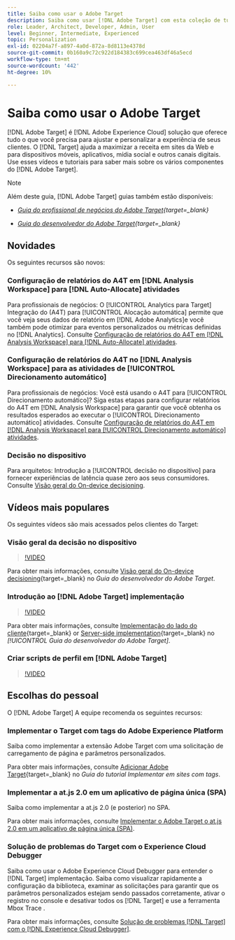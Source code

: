 ```yaml
---
title: Saiba como usar o Adobe Target
description: Saiba como usar [!DNL Adobe Target] com esta coleção de tutoriais e vídeos que abrangem todos os seus componentes.
role: Leader, Architect, Developer, Admin, User
level: Beginner, Intermediate, Experienced
topic: Personalization
exl-id: 02204a7f-a897-4a0d-872a-8d8113e4378d
source-git-commit: 0b160a9c72c922d184383c699cea463df46a5ecd
workflow-type: tm+mt
source-wordcount: '442'
ht-degree: 10%

---
```


# Saiba como usar o Adobe Target

[!DNL Adobe Target] é [!DNL Adobe Experience Cloud] solução que oferece tudo o que você precisa para ajustar e personalizar a experiência de seus clientes. O [!DNL Target] ajuda a maximizar a receita em sites da Web e para dispositivos móveis, aplicativos, mídia social e outros canais digitais. Use esses vídeos e tutoriais para saber mais sobre os vários componentes do [!DNL Adobe Target].

>[!NOTE]
>
>Além deste guia, [!DNL Adobe Target] guias também estão disponíveis:
>
>* *[Guia do profissional de negócios do Adobe Target](https://experienceleague.adobe.com/docs/target/using/target-home.html?lang=pt-BR){target=_blank}*
>
>* *[Guia do desenvolvedor do Adobe Target](https://experienceleague.adobe.com/docs/target-dev/developer/overview.html){target=_blank}*


## Novidades

Os seguintes recursos são novos:

### Configuração de relatórios do A4T em [!DNL Analysis Workspace] para [!DNL Auto-Allocate] atividades

Para profissionais de negócios: O [!UICONTROL Analytics para Target] Integração do (A4T) para [!UICONTROL Alocação automática] permite que você veja seus dados de relatório em [!DNL Adobe Analytics]e você também pode otimizar para eventos personalizados ou métricas definidas no [!DNL Analytics]. Consulte [Configuração de relatórios do A4T em [!DNL Analysis Workspace] para [!DNL Auto-Allocate] atividades](integrations/set-up-a4t-reports-in-analysis-workspace-for-auto-allocate-activities.md).

### Configuração de relatórios do A4T no [!DNL Analysis Workspace] para as atividades de [!UICONTROL Direcionamento automático]

Para profissionais de negócios: Você está usando o A4T para [!UICONTROL Direcionamento automático]? Siga estas etapas para configurar relatórios do A4T em [!DNL Analysis Workspace] para garantir que você obtenha os resultados esperados ao executar o [!UICONTROL Direcionamento automático] atividades. Consulte [Configuração de relatórios do A4T em [!DNL Analysis Workspace] para [!UICONTROL Direcionamento automático] atividades](integrations/set-up-a4t-reports-in-analysis-workspace-for-auto-target-activities.md).

### Decisão no dispositivo

Para arquitetos: Introdução a [!UICONTROL decisão no dispositivo] para fornecer experiências de latência quase zero aos seus consumidores. Consulte [Visão geral do On-device decisioning](implementation/on-device-decisioning-overview.md).

## Vídeos mais populares

Os seguintes vídeos são mais acessados pelos clientes do Target:

### Visão geral da decisão no dispositivo

>[!VIDEO](https://video.tv.adobe.com/v/329032/?quality=12)

Para obter mais informações, consulte [Visão geral do On-device decisioning](https://experienceleague.adobe.com/docs/target-dev/developer/server-side/on-device-decisioning/overview.html){target=_blank} no *Guia do desenvolvedor do Adobe Target*.

### Introdução ao [!DNL Adobe Target] implementação

>[!VIDEO](https://video.tv.adobe.com/v/35139/?quality=12)

Para obter mais informações, consulte [Implementação do lado do cliente](https://experienceleague.adobe.com/docs/target-dev/developer/client-side/overview.html){target=_blank} or [Server-side implementation](https://experienceleague.adobe.com/docs/target-dev/developer/server-side/server-side-overview.html){target=_blank} no *[!UICONTROL Guia do desenvolvedor do Adobe Target]*.

### Criar scripts de perfil em [!DNL Adobe Target]

>[!VIDEO](https://video.tv.adobe.com/v/17394/?quality=12)

## Escolhas do pessoal

O [!DNL Adobe Target] A equipe recomenda os seguintes recursos:

### Implementar o Target com tags do Adobe Experience Platform

Saiba como implementar a extensão Adobe Target com uma solicitação de carregamento de página e parâmetros personalizados.

Para obter mais informações, consulte [Adicionar Adobe Target](https://experienceleague.adobe.com/docs/platform-learn/implement-in-websites/implement-solutions/target.html){target=_blank} no *Guia do tutorial Implementar em sites com tags*.

### Implementar a at.js 2.0 em um aplicativo de página única (SPA)

Saiba como implementar a at.js 2.0 (e posterior) no SPA.

Para obter mais informações, consulte [Implementar o Adobe Target o at.js 2.0 em um aplicativo de página única (SPA)](implementation/implement-atjs-20-in-a-single-page-application.md).

### Solução de problemas do Target com o Experience Cloud Debugger

Saiba como usar o Adobe Experience Cloud Debugger para entender o [!DNL Target] implementação. Saiba como visualizar rapidamente a configuração da biblioteca, examinar as solicitações para garantir que os parâmetros personalizados estejam sendo passados corretamente, ativar o registro no console e desativar todos os [!DNL Target] e use a ferramenta Mbox Trace .

Para obter mais informações, consulte [Solução de problemas [!DNL Target] com o [!DNL Experience Cloud Debugger]](troubleshooting/troubleshoot-with-the-experience-cloud-debugger.md).


